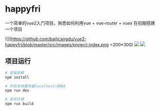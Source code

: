 # happyfri

一个简单的vue2入门项目，熟悉如何利用vue + vue-router + vuex 在初期搭建一个项目 

![](https://github.com/bailicangdu/vue2-happyfri/blob/master/src/images/project-index.png =200*300)
![](https://github.com/bailicangdu/vue2-happyfri/blob/master/src/images/project-item.png)
![](https://github.com/bailicangdu/vue2-happyfri/blob/master/src/images/project-score.png)

## 项目运行
``` bash
# 安装依赖
npm install

# 开启本地服务器localhost:8080
npm run dev

# 发布环境
npm run build
```


